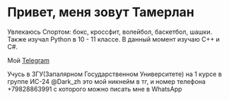 # Привет, меня зовут Тамерлан
 Увлекаюсь Спортом: бокс, кроссфит, волейбол, баскетбол, шашки. Также изучал Python в 10 - 11 классе.
В данный момент изучаю C++ и С#.

Мой [Telegram](https://t.me/Mr_DarkReaper)

Учусь в ЗГУ(Запалярном Государственном Университете) на 1 курсе в группе ИС-24
@Dark_zh это мой никнейм в тг, и номер телефона +79828863991 с которого можно писать мне в WhatsApp
